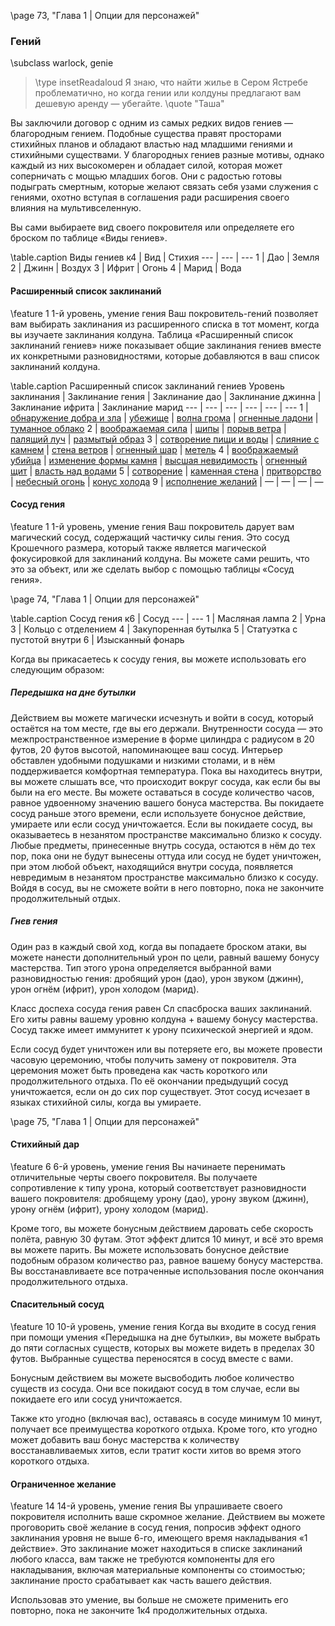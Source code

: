 \page 73, "Глава 1 | Опции для персонажей"
### Гений
\subclass warlock, genie

> \type insetReadaloud
> Я знаю, что найти жилье в Сером Ястребе проблематично, но когда гении или колдуны предлагают вам дешевую аренду — убегайте.
> \quote "Таша"

Вы заключили договор с одним из самых редких видов гениев — благородным гением. Подобные существа правят просторами стихийных планов и обладают властью над младшими гениями и стихийными существами. У благородных гениев разные мотивы, однако каждый из них высокомерен и обладает силой, которая может соперничать с мощью младших богов. Они с радостью готовы подыграть смертным, которые желают связать себя узами служения с гениями, охотно вступая в соглашения ради расширения своего влияния на мультивселенную.

Вы сами выбираете вид своего покровителя или определяете его броском по таблице «Виды гениев».

\table.caption Виды гениев
к4 | Вид | Стихия
--- | --- | ---
1 | Дао | Земля
2 | Джинн | Воздух
3 | Ифрит | Огонь
4 | Марид | Вода

#### Расширенный список заклинаний
\feature 1
1-й уровень, умение гения
Ваш покровитель-гений позволяет вам выбирать заклинания из расширенного списка в тот момент, когда вы изучаете заклинания колдуна. Таблица
«Расширенный список заклинаний гениев» ниже показывает общие заклинания гениев вместе их конкретными разновидностями, которые добавляются в ваш список заклинаний колдуна.

\table.caption Расширенный список заклинаний гениев
Уровень заклинания | Заклинание гения | Заклинание дао | Заклинание джинна | Заклинание ифрита | Заклинание марид
--- | --- | --- | --- | --- | ---
1 | [обнаружение добра и зла](spell.detect_evil_and_good) | [убежище](spell.sanctuary) | [волна грома](spell.thunderwave) | [огненные ладони](spell.burning_hands) | [туманное облако](spell.fog_cloud)
2 | [воображаемая сила](spell.phantasmal_force) | [шипы](spell.spike_growth) | [порыв ветра](spell.gust_of_wind) | [палящий луч](spell.scorching_ray) | [размытый образ](spell.blur)
3 | [сотворение пищи и воды](spell.create_food_and_water) | [слияние с камнем](spell.meld_into_stone) | [стена ветров](spell.wind_wall) | [огненный шар](spell.fireball) | [метель](spell.sleet_storm)
4 | [воображаемый убийца](spell.phantasmal_killer) | [изменение формы камня](spell.stone_shape) | [высшая невидимость](spell.greater_invisibility) | [огненный щит](spell.fire_shield) | [власть над водами](spell.control_water)
5 | [сотворение](spell.creation) | [каменная стена](spell.wall_of_stone) | [притворство](spell.seeming) | [небесный огонь](spell.flame_strike) | [конус холода](spell.cone_of_cold)
9 | [исполнение желаний](spell.wish) | — | — | — | —

#### Сосуд гения
\feature 1
1-й уровень, умение гения
Ваш покровитель дарует вам магический сосуд, содержащий частичку силы гения. Это сосуд Крошечного размера, который также является магической фокусировкой для заклинаний колдуна. Вы можете сами решить, что это за объект, или же сделать выбор с помощью таблицы «Сосуд гения».

\page 74, "Глава 1 | Опции для персонажей"

\table.caption Сосуд гения 
к6 | Сосуд
--- | ---
1 | Масляная лампа
2 | Урна
3 | Кольцо с отделением
4 | Закупоренная бутылка
5 | Статуэтка с пустотой внутри
6 | Изысканный фонарь

Когда вы прикасаетесь к сосуду гения, вы можете использовать его следующим образом:

##### Передышка на дне бутылки
Действием вы можете магически исчезнуть и войти в сосуд, который остаётся на том месте, где вы его держали. Внутренности сосуда — это межпространственное измерение в форме цилиндра с радиусом в 20 футов, 20 футов высотой, напоминающее ваш сосуд. Интерьер обставлен удобными подушками и низкими столами, и в нём поддерживается комфортная температура. Пока вы находитесь внутри, вы можете слышать все, что происходит вокруг сосуда, как если бы вы были на его месте. Вы можете оставаться в сосуде количество часов, равное удвоенному значению вашего бонуса мастерства. Вы покидаете сосуд раньше этого времени, если используете бонусное действие, умираете или если сосуд уничтожается. Если вы покидаете сосуд, вы оказываетесь в незанятом пространстве максимально близко к сосуду. Любые предметы, принесенные внутрь сосуда, остаются в нём до тех пор, пока они не будут вынесены оттуда или сосуд не будет уничтожен, при этом любой объект, находящийся внутри сосуда, появляется невредимым в незанятом пространстве максимально близко к сосуду. Войдя в сосуд, вы не сможете войти в него повторно, пока не закончите продолжительный отдых.

##### Гнев гения
Один раз в каждый свой ход, когда вы попадаете броском атаки, вы можете нанести дополнительный урон по цели, равный вашему бонусу мастерства. Тип этого урона определяется выбранной вами разновидностью гения: дробящий урон (дао), урон звуком (джинн), урон огнём (ифрит), урон холодом (марид).

Класс доспеха сосуда гения равен Сл спасброска ваших заклинаний. Его хиты равны вашему уровню колдуна + вашему бонусу мастерства. Сосуд также имеет иммунитет к урону психической энергией и ядом.

Если сосуд будет уничтожен или вы потеряете его, вы можете провести часовую церемонию, чтобы получить замену от покровителя. Эта церемония может быть проведена как часть короткого или продолжительного отдыха. По её окончании предыдущий сосуд уничтожается, если он до сих пор существует. Этот сосуд исчезает в языках стихийной силы, когда вы умираете.

\page 75, "Глава 1 | Опции для персонажей"

#### Стихийный дар
\feature 6
6-й уровень, умение гения
Вы начинаете перенимать отличительные черты своего покровителя. Вы получаете сопротивление к типу урона, который соответствует разновидности вашего покровителя: дробящему урону (дао), урону звуком (джинн), урону огнём (ифрит), урону холодом (марид).

Кроме того, вы можете бонусным действием даровать себе скорость полёта, равную 30 футам. Этот эффект длится 10 минут, и всё это время вы можете парить. Вы можете использовать бонусное действие подобным образом количество раз, равное вашему бонусу мастерства. Вы восстанавливаете все потраченные использования после окончания продолжительного отдыха.

#### Спасительный сосуд
\feature 10
10-й уровень, умение гения
Когда вы входите в сосуд гения при помощи умения «Передышка на дне бутылки», вы можете выбрать до пяти согласных существ, которых вы можете видеть в пределах 30 футов. Выбранные существа переносятся в сосуд вместе с вами.

Бонусным действием вы можете высвободить любое количество существ из сосуда. Они все покидают сосуд в том случае, если вы покидаете его или сосуд уничтожается. 

Также кто угодно (включая вас), оставаясь в сосуде минимум 10 минут, получает все преимущества короткого отдыха. Кроме того, кто угодно может добавить ваш бонус мастерства к количеству восстанавливаемых хитов, если тратит кости хитов во время этого короткого отдыха.

#### Ограниченное желание
\feature 14
14-й уровень, умение гения
Вы упрашиваете своего покровителя исполнить ваше скромное желание. Действием вы можете проговорить своё желание в сосуд гения, попросив эффект одного заклинания уровня не выше 6-го, имеющего время накладывания «1 действие». Это заклинание может находиться в списке заклинаний любого класса, вам также не требуются компоненты для его накладывания, включая материальные компоненты со стоимостью; заклинание просто срабатывает как часть вашего действия.

Использовав это умение, вы больше не сможете применить его повторно, пока не закончите 1к4 продолжительных отдыха.
